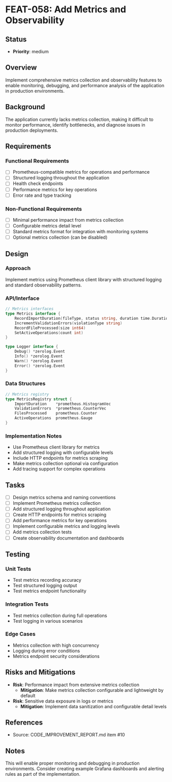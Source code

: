 # FEAT-058: Add Metrics and Observability

## Status
- **Priority**: medium

## Overview
Implement comprehensive metrics collection and observability features to enable monitoring, debugging, and performance analysis of the application in production environments.

## Background
The application currently lacks metrics collection, making it difficult to monitor performance, identify bottlenecks, and diagnose issues in production deployments.

## Requirements
### Functional Requirements
- [ ] Prometheus-compatible metrics for operations and performance
- [ ] Structured logging throughout the application
- [ ] Health check endpoints
- [ ] Performance metrics for key operations
- [ ] Error rate and type tracking

### Non-Functional Requirements
- [ ] Minimal performance impact from metrics collection
- [ ] Configurable metrics detail level
- [ ] Standard metrics format for integration with monitoring systems
- [ ] Optional metrics collection (can be disabled)

## Design
### Approach
Implement metrics using Prometheus client library with structured logging and standard observability patterns.

### API/Interface
```go
// Metrics interfaces
type Metrics interface {
    RecordImportDuration(fileType, status string, duration time.Duration)
    IncrementValidationErrors(violationType string)
    RecordFileProcessed(size int64)
    SetActiveOperations(count int)
}

type Logger interface {
    Debug() *zerolog.Event
    Info() *zerolog.Event
    Warn() *zerolog.Event
    Error() *zerolog.Event
}
```

### Data Structures
```go
// Metrics registry
type MetricsRegistry struct {
    ImportDuration    *prometheus.HistogramVec
    ValidationErrors  *prometheus.CounterVec
    FilesProcessed    prometheus.Counter
    ActiveOperations  prometheus.Gauge
}
```

### Implementation Notes
- Use Prometheus client library for metrics
- Add structured logging with configurable levels
- Include HTTP endpoints for metrics scraping
- Make metrics collection optional via configuration
- Add tracing support for complex operations

## Tasks
- [ ] Design metrics schema and naming conventions
- [ ] Implement Prometheus metrics collection
- [ ] Add structured logging throughout application
- [ ] Create HTTP endpoints for metrics scraping
- [ ] Add performance metrics for key operations
- [ ] Implement configurable metrics and logging levels
- [ ] Add metrics collection tests
- [ ] Create observability documentation and dashboards

## Testing
### Unit Tests
- Test metrics recording accuracy
- Test structured logging output
- Test metrics endpoint functionality

### Integration Tests
- Test metrics collection during full operations
- Test logging in various scenarios

### Edge Cases
- Metrics collection with high concurrency
- Logging during error conditions
- Metrics endpoint security considerations

## Risks and Mitigations
- **Risk**: Performance impact from extensive metrics collection
  - **Mitigation**: Make metrics collection configurable and lightweight by default
- **Risk**: Sensitive data exposure in logs or metrics
  - **Mitigation**: Implement data sanitization and configurable detail levels

## References
- Source: CODE_IMPROVEMENT_REPORT.md item #10

## Notes
This will enable proper monitoring and debugging in production environments. Consider creating example Grafana dashboards and alerting rules as part of the implementation.